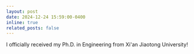 ```yaml
---
layout: post
date: 2024-12-24 15:59:00-0400
inline: true
related_posts: false
---
```


I officially received my Ph.D. in Engineering from Xi'an Jiaotong University!
